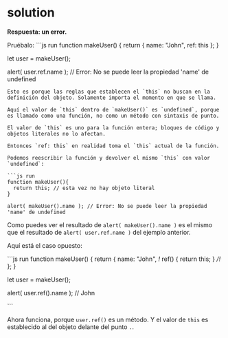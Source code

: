 # solution

**Respuesta: un error.**

Pruébalo: \`\`\`js run function makeUser\(\) { return { name: "John", ref: this }; }

let user = makeUser\(\);

alert\( user.ref.name \); // Error: No se puede leer la propiedad 'name' de undefined

```text
Esto es porque las reglas que establecen el `this` no buscan en la definición del objeto. Solamente importa el momento en que se llama.

Aquí el valor de `this` dentro de `makeUser()` es `undefined`, porque es llamado como una función, no como un método con sintaxis de punto.

El valor de `this` es uno para la función entera; bloques de código y objetos literales no lo afectan.

Entonces `ref: this` en realidad toma el `this` actual de la función.

Podemos reescribir la función y devolver el mismo `this` con valor `undefined`: 

```js run
function makeUser(){
  return this; // esta vez no hay objeto literal
}

alert( makeUser().name ); // Error: No se puede leer la propiedad 'name' de undefined
```

Como puedes ver el resultado de `alert( makeUser().name )` es el mismo que el resultado de `alert( user.ref.name )` del ejemplo anterior.

Aquí está el caso opuesto:

\`\`\`js run function makeUser\(\) { return { name: "John", _!_ ref\(\) { return this; } _/!_ }; }

let user = makeUser\(\);

alert\( user.ref\(\).name \); // John

\`\`\`

Ahora funciona, porque `user.ref()` es un método. Y el valor de `this` es establecido al del objeto delante del punto `.`.

